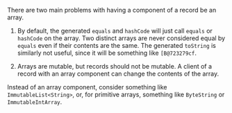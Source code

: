 There are two main problems with having a component of a record be an array.

1.  By default, the generated `equals` and `hashCode` will just call `equals` or
    `hashCode` on the array. Two distinct arrays are never considered equal by
    `equals` even if their contents are the same. The generated `toString` is
    similarly not useful, since it will be something like `[B@723279cf`.

2.  Arrays are mutable, but records should not be mutable. A client of a record
    with an array component can change the contents of the array.

Instead of an array component, consider something like `ImmutableList<String>`,
or, for primitive arrays, something like `ByteString` or `ImmutableIntArray`.
